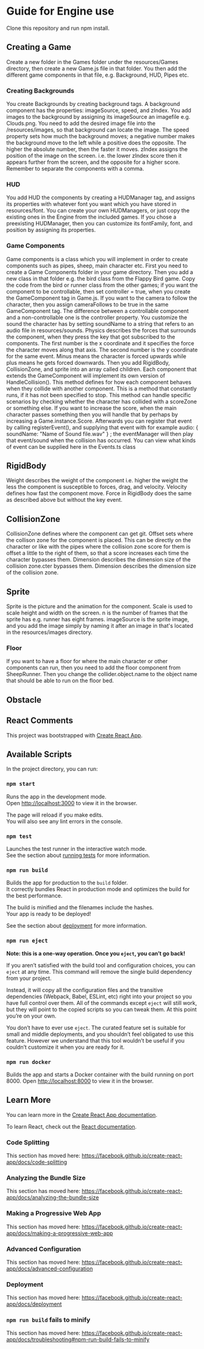 # Guide for Engine use

Clone this repository and run npm install.

## Creating a Game
Create a new folder in the Games folder under the resources/Games directory, then create a new Game.js file in that folder. You then add the different game components in that file, e.g. Background, HUD, Pipes etc. 

### Creating Backgrounds
You create Backgrounds by creating background tags. A background component has the properties: imageSource, speed, and zIndex. You add images to the background by assigning its imageSource an imagefile e.g. Clouds.png. You need to add the desired image file into the /resources/images, so that background can locate the image. The speed property sets how much the background moves; a negative number makes the background move to the left while a positive does the opposite. The higher the absolute number, then the faster it moves. zIndex assigns the position of the image on the screen. i.e. the lower zIndex score then it appears further from the screen, and the opposite for a higher score. Remember to separate the components with a comma.


### HUD
You add HUD the components by creating a HUDManager tag, and assigns its properties with whatever font you want which you have stored in resources/font. You can create your own HUDManagers, or just copy the existing ones in the Engine from the included games. If you chose a preexisting HUDManager, then you can customize its fontFamily, font, and position by assigning its properties.

### Game Components
Game components is a class which you will implement in order to create components such as pipes, sheep, main character etc. First you need to create a Game Components folder in your game directory. Then you add a new class in that folder e.g. the bird class from the Flappy Bird game. Copy the code from the bird or runner class from the other games; if you want the component to be controllable, then set controller = true, when you create the GameComponent tag in Game.js. If you want to the camera to follow the character, then you assign cameraFollows to be true in the same GameComponent tag. The difference between a controllable component and a non-controllable one is the controller property. You customize the sound the character has by setting soundName to a string that refers to an audio file in resources/sounds. Physics describes the forces that surrounds the component, when they press the key that got subscribed to the components. The first number is the x coordinate and it specifies the force the character moves along that axis. The second number is the y coordinate for the same event. Minus means the character is forced upwards while plus means he gets forced downwards. Then you add RigidBody, CollisionZone, and sprite into an array called children.
Each component that extends the GameComponent will implement its own version of HandleCollision(). This method defines for how each component behaves when they collide with another component. This is a method that constantly runs, if it has not been specified to stop. This method can handle specific scenarios by checking whether the character has collided with a scoreZone or something else. If you want to increase the score, when the main character passes something then you will handle that by perhaps by increasing a Game.instance.Score. Afterwards you can register that event by calling registerEvent(), and supplying that event with for example audio: { soundName: "Name of Sound file.wav" } ; the eventManager will then play that event/sound when the collision has occurred. You can view what kinds of event can be supplied here in the Events.ts class


## RigidBody
Weight describes the weight of the component i.e. higher the weight the less the component is susceptible to forces, drag, and velocity. Velocity defines how fast the component move. Force in RigidBody does the same as described above but without the key event.

## CollisionZone

CollisionZone defines where the component can get git. Offset sets where the collison zone for the component is placed. This can be directly on the character or like with the pipes where the collision zone score for them is offset a little to the right of them, so that a score increases each time the character bypasses them. Dimension describes the dimension size of the collision zone.cter bypasses them. Dimension describes the dimension size of the collision zone.

## Sprite
Sprite is the picture and the animation for the component. Scale is used to scale height and width on the screen. n is the number of frames that the sprite has e.g. runner has eight frames. imageSource is the sprite image, and you add the image simply by naming it after an image in that's located in the resources/images directory.

### Floor
If you want to have a floor for where the main character or other components can run, then you need to add the floor component from SheepRunner. Then you change the collider.object.name to the object name that should be able to run on the floor bed.

## Obstacle


##
## React Comments
This project was bootstrapped with [Create React App](https://github.com/facebook/create-react-app).

## Available Scripts

In the project directory, you can run: 

### `npm start`

Runs the app in the development mode.<br>
Open [http://localhost:3000](http://localhost:3000) to view it in the browser.

The page will reload if you make edits.<br>
You will also see any lint errors in the console.

### `npm test`

Launches the test runner in the interactive watch mode.<br>
See the section about [running tests](https://facebook.github.io/create-react-app/docs/running-tests) for more information.

### `npm run build`

Builds the app for production to the `build` folder.<br>
It correctly bundles React in production mode and optimizes the build for the best performance.

The build is minified and the filenames include the hashes.<br>
Your app is ready to be deployed!

See the section about [deployment](https://facebook.github.io/create-react-app/docs/deployment) for more information.

### `npm run eject`

**Note: this is a one-way operation. Once you `eject`, you can’t go back!**

If you aren’t satisfied with the build tool and configuration choices, you can `eject` at any time. This command will remove the single build dependency from your project.

Instead, it will copy all the configuration files and the transitive dependencies (Webpack, Babel, ESLint, etc) right into your project so you have full control over them. All of the commands except `eject` will still work, but they will point to the copied scripts so you can tweak them. At this point you’re on your own.

You don’t have to ever use `eject`. The curated feature set is suitable for small and middle deployments, and you shouldn’t feel obligated to use this feature. However we understand that this tool wouldn’t be useful if you couldn’t customize it when you are ready for it.

### `npm run docker`

Builds the app and starts a Docker container with the build running on port 8000. Open [http://localhost:8000](http://localhost:8000) to view it in the browser. 

## Learn More

You can learn more in the [Create React App documentation](https://facebook.github.io/create-react-app/docs/getting-started).

To learn React, check out the [React documentation](https://reactjs.org/).

### Code Splitting

This section has moved here: https://facebook.github.io/create-react-app/docs/code-splitting

### Analyzing the Bundle Size

This section has moved here: https://facebook.github.io/create-react-app/docs/analyzing-the-bundle-size

### Making a Progressive Web App

This section has moved here: https://facebook.github.io/create-react-app/docs/making-a-progressive-web-app

### Advanced Configuration

This section has moved here: https://facebook.github.io/create-react-app/docs/advanced-configuration

### Deployment

This section has moved here: https://facebook.github.io/create-react-app/docs/deployment

### `npm run build` fails to minify

This section has moved here: https://facebook.github.io/create-react-app/docs/troubleshooting#npm-run-build-fails-to-minify
